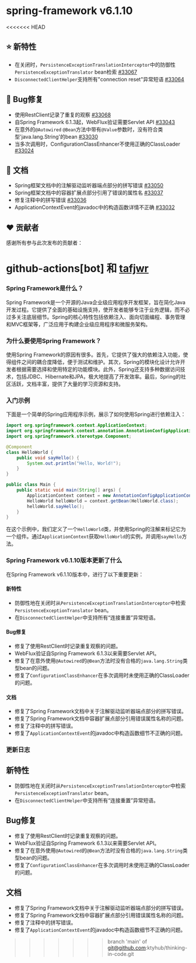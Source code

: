 # spring-framework v6.1.10
<<<<<<< HEAD
## ⭐ 新特性

- 在关闭时，`PersistenceExceptionTranslationInterceptor`中的防御性`PersistenceExceptionTranslator` bean检索 [#33067](https://github.com/spring-projects/spring-framework/issues/33067)
- `DisconnectedClientHelper`支持所有"connection reset"异常短语 [#33064](https://github.com/spring-projects/spring-framework/issues/33064)

## 🐞 Bug修复

- 使用RestClient记录了重复的观察 [#33068](https://github.com/spring-projects/spring-framework/issues/33068)
- 自Spring Framework 6.1.3起，WebFlux验证需要Servlet API [#33043](https://github.com/spring-projects/spring-framework/issues/33043)
- 在意外的`@Autowired` `@Bean`方法中带有`@Value`参数时，没有符合类型'java.lang.String'的bean [#33030](https://github.com/spring-projects/spring-framework/issues/33030)
- 当多次调用时，ConfigurationClassEnhancer不使用正确的ClassLoader [#33024](https://github.com/spring-projects/spring-framework/issues/33024)

## 📔 文档

- Spring框架文档中的注解驱动监听器端点部分的拼写错误 [#33050](https://github.com/spring-projects/spring-framework/issues/33050)
- Spring框架文档中的容器扩展点部分引用了错误的属性名 [#33037](https://github.com/spring-projects/spring-framework/issues/33037)
- 修复注释中的拼写错误 [#33036](https://github.com/spring-projects/spring-framework/pull/33036)
- ApplicationContextEvent的javadoc中的构造函数详情不正确 [#33032](https://github.com/spring-projects/spring-framework/issues/33032)

## ❤️ 贡献者

感谢所有参与此次发布的贡献者：

github-actions[bot] 和 [tafjwr](https://github.com/tafjwr)
=======
### Spring Framework是什么？

Spring Framework是一个开源的Java企业级应用程序开发框架，旨在简化Java开发过程。它提供了全面的基础设施支持，使开发者能够专注于业务逻辑，而不必过多关注底层细节。Spring的核心特性包括依赖注入、面向切面编程、事务管理和MVC框架等，广泛应用于构建企业级应用程序和微服务架构。

### 为什么要使用Spring Framework？

使用Spring Framework的原因有很多。首先，它提供了强大的依赖注入功能，使得组件之间的耦合度降低，便于测试和维护。其次，Spring的模块化设计允许开发者根据需要选择和使用特定的功能模块。此外，Spring还支持多种数据访问技术，包括JDBC、Hibernate和JPA，极大地提高了开发效率。最后，Spring的社区活跃，文档丰富，提供了大量的学习资源和支持。

### 入门示例

下面是一个简单的Spring应用程序示例，展示了如何使用Spring进行依赖注入：

```java
import org.springframework.context.ApplicationContext;
import org.springframework.context.annotation.AnnotationConfigApplicationContext;
import org.springframework.stereotype.Component;

@Component
class HelloWorld {
    public void sayHello() {
        System.out.println("Hello, World!");
    }
}

public class Main {
    public static void main(String[] args) {
        ApplicationContext context = new AnnotationConfigApplicationContext(Main.class);
        HelloWorld helloWorld = context.getBean(HelloWorld.class);
        helloWorld.sayHello();
    }
}
```

在这个示例中，我们定义了一个`HelloWorld`类，并使用Spring的注解来标记它为一个组件。通过`ApplicationContext`获取`HelloWorld`的实例，并调用`sayHello`方法。

### Spring Framework v6.1.10版本更新了什么

在Spring Framework v6.1.10版本中，进行了以下重要更新：

#### 新特性
- 防御性地在关闭时从`PersistenceExceptionTranslationInterceptor`中检索`PersistenceExceptionTranslator` bean。
- 在`DisconnectedClientHelper`中支持所有“连接重置”异常短语。

#### Bug修复
- 修复了使用RestClient时记录重复观察的问题。
- WebFlux验证自Spring Framework 6.1.3以来需要Servlet API。
- 修复了在意外使用`@Autowired`的`@Bean`方法时没有合格的`java.lang.String`类型bean的问题。
- 修复了`ConfigurationClassEnhancer`在多次调用时未使用正确的ClassLoader的问题。

#### 文档
- 修复了Spring Framework文档中关于注解驱动监听器端点部分的拼写错误。
- 修复了Spring Framework文档中容器扩展点部分引用错误属性名称的问题。
- 修复了注释中的拼写错误。
- 修复了`ApplicationContextEvent`的javadoc中构造函数细节不正确的问题。

### 更新日志

## 新特性
- 防御性地在关闭时从`PersistenceExceptionTranslationInterceptor`中检索`PersistenceExceptionTranslator` bean。
- 在`DisconnectedClientHelper`中支持所有“连接重置”异常短语。

## Bug修复
- 修复了使用RestClient时记录重复观察的问题。
- WebFlux验证自Spring Framework 6.1.3以来需要Servlet API。
- 修复了在意外使用`@Autowired`的`@Bean`方法时没有合格的`java.lang.String`类型bean的问题。
- 修复了`ConfigurationClassEnhancer`在多次调用时未使用正确的ClassLoader的问题。

## 文档
- 修复了Spring Framework文档中关于注解驱动监听器端点部分的拼写错误。
- 修复了Spring Framework文档中容器扩展点部分引用错误属性名称的问题。
- 修复了注释中的拼写错误。
- 修复了`ApplicationContextEvent`的javadoc中构造函数细节不正确的问题。
>>>>>>> branch 'main' of git@github.com:ktyhub/thinking-in-code.git
